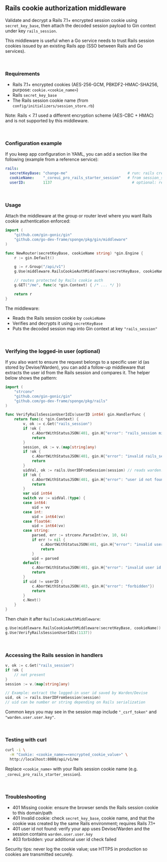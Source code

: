 ## Rails cookie authorization middleware

Validate and decrypt a Rails 7.1+ encrypted session cookie using `secret_key_base`, then attach the decoded session payload to Gin context under key `rails_session`.

This middleware is useful when a Go service needs to trust Rails session cookies issued by an existing Rails app (SSO between Rails and Go services).

<br>

### Requirements

- Rails 7.1+ encrypted cookies (AES-256-GCM, PBKDF2-HMAC-SHA256, purpose: `cookie.<cookie_name>`)
- Rails `secret_key_base`
- The Rails session cookie name (from `config/initializers/session_store.rb`)

Note: Rails < 7.1 used a different encryption scheme (AES-CBC + HMAC) and is not supported by this middleware.

<br>

### Configuration example

If you keep app configuration in YAML, you can add a section like the following (example from a reference service):

```yaml
rails:
  secretKeyBase: "change-me"                           # run: rails credentials:show
  cookieName:    "_coreui_pro_rails_starter_session"   # from session_store.rb or browser devtools
  userID:        1137                                    # optional: restrict to a specific logged-in user id
```

<br>

### Usage

Attach the middleware at the group or router level where you want Rails cookie authentication enforced:

```go
import (
    "github.com/gin-gonic/gin"
    "github.com/go-dev-frame/sponge/pkg/gin/middleware"
)

func NewRouter(secretKeyBase, cookieName string) *gin.Engine {
    r := gin.Default()

    g := r.Group("/api/v1")
    g.Use(middleware.RailsCookieAuthMiddleware(secretKeyBase, cookieName))

    // routes protected by Rails cookie auth
    g.GET("/me", func(c *gin.Context) { /* ... */ })

    return r
}
```

The middleware:

- Reads the Rails session cookie by `cookieName`
- Verifies and decrypts it using `secretKeyBase`
- Puts the decoded session map into Gin context at key `"rails_session"`

<br>

### Verifying the logged-in user (optional)

If you also want to ensure the request belongs to a specific user id (as stored by Devise/Warden), you can add a follow-up middleware that extracts the user id from the Rails session and compares it. The helper below shows the pattern:

```go
import (
    "strconv"
    "github.com/gin-gonic/gin"
    "github.com/go-dev-frame/sponge/pkg/rails"
)

func VerifyRailsSessionUserIdIs(userID int64) gin.HandlerFunc {
    return func(c *gin.Context) {
        v, ok := c.Get("rails_session")
        if !ok {
            c.AbortWithStatusJSON(401, gin.H{"error": "rails_session missing"})
            return
        }
        session, ok := v.(map[string]any)
        if !ok {
            c.AbortWithStatusJSON(401, gin.H{"error": "invalid rails_session"})
            return
        }
        uidVal, ok := rails.UserIDFromSession(session) // reads warden.user.user.key -> [[id], ...]
        if !ok {
            c.AbortWithStatusJSON(401, gin.H{"error": "user id not found in session"})
            return
        }
        var uid int64
        switch vv := uidVal.(type) {
        case int64:
            uid = vv
        case int:
            uid = int64(vv)
        case float64:
            uid = int64(vv)
        case string:
            parsed, err := strconv.ParseInt(vv, 10, 64)
            if err != nil {
                c.AbortWithStatusJSON(401, gin.H{"error": "invalid user id in session"})
                return
            }
            uid = parsed
        default:
            c.AbortWithStatusJSON(401, gin.H{"error": "invalid user id type in session"})
            return
        }
        if uid != userID {
            c.AbortWithStatusJSON(403, gin.H{"error": "forbidden"})
            return
        }
        c.Next()
    }
}
```

Then chain it after `RailsCookieAuthMiddleware`:

```go
g.Use(middleware.RailsCookieAuthMiddleware(secretKeyBase, cookieName))
g.Use(VerifyRailsSessionUserIdIs(1137))
```

<br>

### Accessing the Rails session in handlers

```go
v, ok := c.Get("rails_session")
if !ok {
    // not present
}
session := v.(map[string]any)

// Example: extract the logged-in user id saved by Warden/Devise
uid, ok := rails.UserIDFromSession(session)
// uid can be number or string depending on Rails serialization
```

Common keys you may see in the session map include `"_csrf_token"` and `"warden.user.user.key"`.

<br>

### Testing with curl

```bash
curl -i \
  -H "Cookie: <cookie_name>=<encrypted_cookie_value>" \
  http://localhost:8080/api/v1/me
```

Replace `<cookie_name>` with your Rails session cookie name (e.g. `_coreui_pro_rails_starter_session`).

<br>

### Troubleshooting

- 401 Missing cookie: ensure the browser sends the Rails session cookie to this domain/path
- 401 Invalid cookie: check `secret_key_base`, cookie name, and that the cookie was created by the same Rails environment; requires Rails 7.1+
- 401 user id not found: verify your app uses Devise/Warden and the session contains `warden.user.user.key`
- 403 forbidden: your additional user id check failed

Security tips: never log the cookie value; use HTTPS in production so cookies are transmitted securely.


